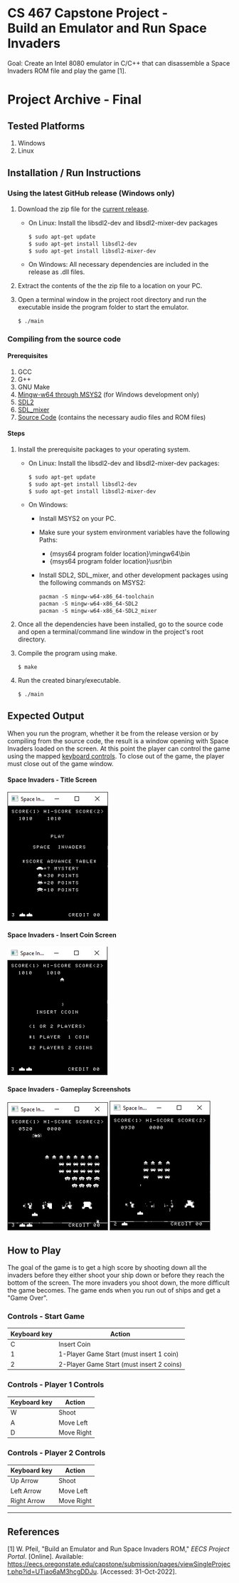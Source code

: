 # CS 467 Capstone Project - <br> Build an Emulator and Run Space Invaders

Goal: Create an Intel 8080 emulator in C/C++ that can disassemble a Space Invaders ROM file and play the game [1].

# Project Archive - Final

## Tested Platforms
1. Windows
2. Linux

## Installation / Run Instructions

### Using the latest GitHub release (Windows only)

1. Download the zip file for the [current release]().
   - On Linux: Install the libsdl2-dev and libsdl2-mixer-dev packages

      ```
      $ sudo apt-get update
      $ sudo apt-get install libsdl2-dev
      $ sudo apt-get install libsdl2-mixer-dev
      ```
   - On Windows: All necessary dependencies are included in the release as .dll files.

2. Extract the contents of the the zip file to a location on your PC.

3. Open a terminal window in the project root directory and run the executable inside the program folder to start the emulator.

   ```
   $ ./main
   ```

### Compiling from the source code
#### Prerequisites
1. GCC 
2. G++
3. GNU Make
4. [Mingw-w64 through MSYS2](https://www.msys2.org/) (for Windows development only)
5. [SDL2](https://wiki.libsdl.org/SDL2/Installation)
6. [SDL_mixer](https://github.com/libsdl-org/SDL_mixer)
7. [Source Code]() (contains the necessary audio files and ROM files)

#### Steps
1. Install the prerequisite packages to your operating system. 
   
   - On Linux: Install the libsdl2-dev and libsdl2-mixer-dev packages:

      ```
      $ sudo apt-get update
      $ sudo apt-get install libsdl2-dev
      $ sudo apt-get install libsdl2-mixer-dev
      ```

   - On Windows:
      - Install MSYS2 on your PC.
      - Make sure your system environment variables have the following Paths:
         - {msys64 program folder location}\mingw64\bin
         - {msys64 program folder location}\usr\bin

      - Install SDL2, SDL_mixer, and other development packages using the following commands on MSYS2:
         ```
         pacman -S mingw-w64-x86_64-toolchain
         pacman -S mingw-w64-x86_64-SDL2
         pacman -S mingw-w64-x86_64-SDL2_mixer
         ```

2. Once all the dependencies have been installed, go to the source code and open a terminal/command line window in the project's root directory.

3. Compile the program using make.

   ```
   $ make
   ```

4. Run the created binary/executable.

   ```
   $ ./main
   ```

## Expected Output

When you run the program, whether it be from the release version or by compiling from the source code, the result is a window opening with Space Invaders loaded on the screen. At this point the player can control the game using the mapped [keyboard controls](#controls). To close out of the game, the player must close out of the game window.

#### Space Invaders - Title Screen <br>
![Space Invaders title screen](/img/game-screenshot-0.png?raw=true "Screenshot - Title Screen") <br>

#### Space Invaders - Insert Coin Screen <br>
![Space Invaders insert coin screen with typo](/img/game-screenshot-3.png?raw=true "Screenshot - Insert Coin Screen") <br>

#### Space Invaders - Gameplay Screenshots <br>
![Space Invaders in-game screenshot](/img/game-screenshot-1.png?raw=true "Screenshot - Gameplay #1")
![Space Invaders in-game screenshot](/img/game-screenshot-2.png?raw=true "Screenshot - Gameplay #2") <br>


## How to Play
The goal of the game is to get a high score by shooting down all the invaders before they either shoot your ship down or before they reach the bottom of the screen. The more invaders you shoot down, the more difficult the game becomes. The game ends when you run out of ships and get a "Game Over".

<a name="controls"></a>

### Controls - Start Game

| Keyboard key | Action                                    |
| ------------ | ----------------------------------------- |
| C            | Insert Coin                               |
| 1            | 1-Player Game Start (must insert 1 coin)  |
| 2            | 2-Player Game Start (must insert 2 coins) |

### Controls - Player 1 Controls

| Keyboard key | Action     |
| ------------ | ---------- |
| W            | Shoot      |
| A            | Move Left  |
| D            | Move Right |

### Controls - Player 2 Controls

| Keyboard key | Action     |
| ------------ | ---------- |
| Up Arrow     | Shoot      |
| Left Arrow   | Move Left  |
| Right Arrow  | Move Right |


---

## References

[1] W. Pfeil, "Build an Emulator and Run Space Invaders ROM," *EECS Project Portal*. [Online]. Available: https://eecs.oregonstate.edu/capstone/submission/pages/viewSingleProject.php?id=UTiao6aM3hcgDDJu. [Accessed: 31-Oct-2022].
